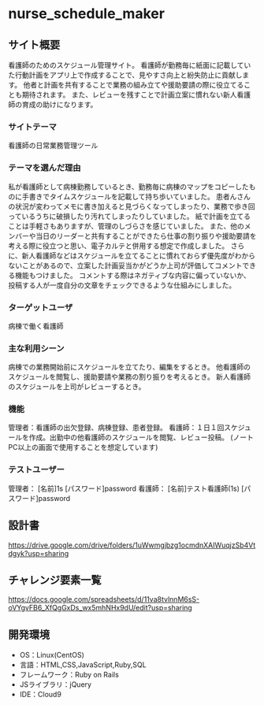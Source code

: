 # nurse_schedule_maker

## サイト概要
看護師のためのスケジュール管理サイト。
看護師が勤務毎に紙面に記載していた行動計画をアプリ上で作成することで、見やすさ向上と紛失防止に貢献します。
他者と計画を共有することで業務の組み立てや援助要請の際に役立てることも期待されます。
また、レビューを残すことで計画立案に慣れない新人看護師の育成の助けになります。

### サイトテーマ
看護師の日常業務管理ツール

### テーマを選んだ理由
私が看護師として病棟勤務しているとき、勤務毎に病棟のマップをコピーしたものに手書きでタイムスケジュールを記載して持ち歩いていました。
患者んさんの状況が変わってメモに書き加えると見づらくなってしまったり、業務で歩き回っているうちに破損したり汚れてしまったりしていました。
紙で計画を立てることは手軽さもありますが、管理のしづらさを感じていました。
また、他のメンバーや当日のリーダーと共有することができたら仕事の割り振りや援助要請を考える際に役立つと思い、電子カルテと併用する想定で作成しました。
さらに、新人看護師などはスケジュールを立てることに慣れておらず優先度がわからないことがあるので、立案した計画妥当かがどうか上司が評価してコメントできる機能もつけました。
コメントする際はネガティブな内容に偏っていないか、投稿する人が一度自分の文章をチェックできるような仕組みにしました。

### ターゲットユーザ
病棟で働く看護師

### 主な利用シーン
病棟での業務開始前にスケジュールを立てたり、編集をするとき。
他看護師のスケジュールを閲覧し、援助要請や業務の割り振りを考えるとき。
新人看護師のスケジュールを上司がレビューするとき。

### 機能
管理者：看護師の出欠登録、病棟登録、患者登録。
看護師：１日１回スケジュールを作成。出勤中の他看護師のスケジュールを閲覧、レビュー投稿。
(ノートPC以上の画面で使用することを想定しています)

### テストユーザー
管理者： [名前]1s [パスワード]password
看護師： [名前]テスト看護師(1s)  [パスワード]password

## 設計書
https://drive.google.com/drive/folders/1uWwmgjbzg1ocmdnXAIWuqjzSb4Vtdgyk?usp=sharing

## チャレンジ要素一覧
https://docs.google.com/spreadsheets/d/11va8tvlnnM6sS-oVYgvFB6_XfQgGxDs_wx5mhNHx9dU/edit?usp=sharing

## 開発環境
- OS：Linux(CentOS)
- 言語：HTML,CSS,JavaScript,Ruby,SQL
- フレームワーク：Ruby on Rails
- JSライブラリ：jQuery
- IDE：Cloud9

